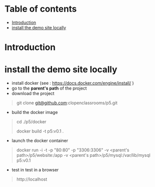 # Table of contents
* [Introduction](#introduction)
* [install the demo site locally](#install-the-demo-site-locally)

# Introduction #

# install the demo site locally #
- install docker (see : https://docs.docker.com/engine/install/ )
- go to the **parent's path** of the project
- download the project
> git clone git@github.com:clopenclassrooms/p5.git
- build the docker image
> cd ./p5/docker
> 
> docker build -t p5:v0.1 .
- launch the docker container
> docker run -i -t -p "80:80" -p "3306:3306" -v <parent's path>/p5/website:/app -v <parent's path>/p5/mysql:/var/lib/mysql p5:v0.1
- test in test in a browser 
> http://localhost


